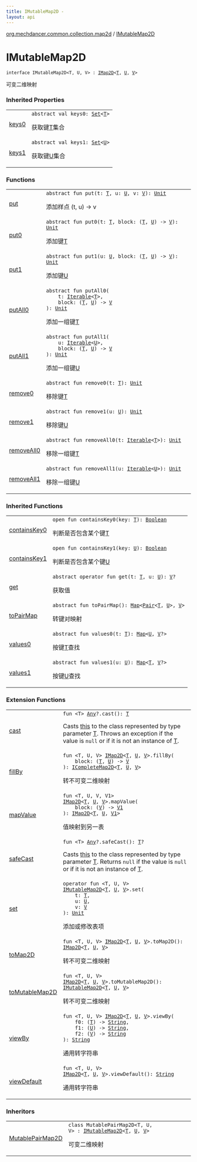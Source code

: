 ```yaml
---
title: IMutableMap2D - 
layout: api
---
```


<div class='api-docs-breadcrumbs'><a href="../index.html">org.mechdancer.common.collection.map2d</a> / <a href="./index.html">IMutableMap2D</a></div>

# IMutableMap2D

<div class="signature"><code><span class="keyword">interface </span><span class="identifier">IMutableMap2D</span><span class="symbol">&lt;</span><span class="identifier">T</span><span class="symbol">, </span><span class="identifier">U</span><span class="symbol">, </span><span class="identifier">V</span><span class="symbol">&gt;</span>&nbsp;<span class="symbol">:</span>&nbsp;<a href="../-i-map2-d/index.html"><span class="identifier">IMap2D</span></a><span class="symbol">&lt;</span><a href="index.html#T"><span class="identifier">T</span></a><span class="symbol">,</span>&nbsp;<a href="index.html#U"><span class="identifier">U</span></a><span class="symbol">,</span>&nbsp;<a href="index.html#V"><span class="identifier">V</span></a><span class="symbol">&gt;</span></code></div>

可变二维映射

### Inherited Properties

<table class="api-docs-table">
<tbody>
<tr>
<td markdown="1">

<a href="../-i-map2-d/keys0.html">keys0</a>


</td>
<td markdown="1">
<div class="signature"><code><span class="keyword">abstract</span> <span class="keyword">val </span><span class="identifier">keys0</span><span class="symbol">: </span><a href="https://kotlinlang.org/api/latest/jvm/stdlib/kotlin.collections/-set/index.html"><span class="identifier">Set</span></a><span class="symbol">&lt;</span><a href="../-i-map2-d/index.html#T"><span class="identifier">T</span></a><span class="symbol">&gt;</span></code></div>

获取键<a href="../-i-map2-d/index.html#T">T</a>集合


</td>
</tr>
<tr>
<td markdown="1">

<a href="../-i-map2-d/keys1.html">keys1</a>


</td>
<td markdown="1">
<div class="signature"><code><span class="keyword">abstract</span> <span class="keyword">val </span><span class="identifier">keys1</span><span class="symbol">: </span><a href="https://kotlinlang.org/api/latest/jvm/stdlib/kotlin.collections/-set/index.html"><span class="identifier">Set</span></a><span class="symbol">&lt;</span><a href="../-i-map2-d/index.html#U"><span class="identifier">U</span></a><span class="symbol">&gt;</span></code></div>

获取键<a href="../-i-map2-d/index.html#U">U</a>集合


</td>
</tr>
</tbody>
</table>

### Functions

<table class="api-docs-table">
<tbody>
<tr>
<td markdown="1">

<a href="put.html">put</a>


</td>
<td markdown="1">
<div class="signature"><code><span class="keyword">abstract</span> <span class="keyword">fun </span><span class="identifier">put</span><span class="symbol">(</span><span class="parameterName" id="org.mechdancer.common.collection.map2d.IMutableMap2D$put(org.mechdancer.common.collection.map2d.IMutableMap2D.T, org.mechdancer.common.collection.map2d.IMutableMap2D.U, org.mechdancer.common.collection.map2d.IMutableMap2D.V)/t">t</span><span class="symbol">:</span>&nbsp;<a href="index.html#T"><span class="identifier">T</span></a><span class="symbol">, </span><span class="parameterName" id="org.mechdancer.common.collection.map2d.IMutableMap2D$put(org.mechdancer.common.collection.map2d.IMutableMap2D.T, org.mechdancer.common.collection.map2d.IMutableMap2D.U, org.mechdancer.common.collection.map2d.IMutableMap2D.V)/u">u</span><span class="symbol">:</span>&nbsp;<a href="index.html#U"><span class="identifier">U</span></a><span class="symbol">, </span><span class="parameterName" id="org.mechdancer.common.collection.map2d.IMutableMap2D$put(org.mechdancer.common.collection.map2d.IMutableMap2D.T, org.mechdancer.common.collection.map2d.IMutableMap2D.U, org.mechdancer.common.collection.map2d.IMutableMap2D.V)/v">v</span><span class="symbol">:</span>&nbsp;<a href="index.html#V"><span class="identifier">V</span></a><span class="symbol">)</span><span class="symbol">: </span><a href="https://kotlinlang.org/api/latest/jvm/stdlib/kotlin/-unit/index.html"><span class="identifier">Unit</span></a></code></div>

添加样点 (t, u) -&gt; v


</td>
</tr>
<tr>
<td markdown="1">

<a href="put0.html">put0</a>


</td>
<td markdown="1">
<div class="signature"><code><span class="keyword">abstract</span> <span class="keyword">fun </span><span class="identifier">put0</span><span class="symbol">(</span><span class="parameterName" id="org.mechdancer.common.collection.map2d.IMutableMap2D$put0(org.mechdancer.common.collection.map2d.IMutableMap2D.T, kotlin.Function2((org.mechdancer.common.collection.map2d.IMutableMap2D.T, org.mechdancer.common.collection.map2d.IMutableMap2D.U, org.mechdancer.common.collection.map2d.IMutableMap2D.V)))/t">t</span><span class="symbol">:</span>&nbsp;<a href="index.html#T"><span class="identifier">T</span></a><span class="symbol">, </span><span class="parameterName" id="org.mechdancer.common.collection.map2d.IMutableMap2D$put0(org.mechdancer.common.collection.map2d.IMutableMap2D.T, kotlin.Function2((org.mechdancer.common.collection.map2d.IMutableMap2D.T, org.mechdancer.common.collection.map2d.IMutableMap2D.U, org.mechdancer.common.collection.map2d.IMutableMap2D.V)))/block">block</span><span class="symbol">:</span>&nbsp;<span class="symbol">(</span><a href="index.html#T"><span class="identifier">T</span></a><span class="symbol">,</span>&nbsp;<a href="index.html#U"><span class="identifier">U</span></a><span class="symbol">)</span>&nbsp;<span class="symbol">-&gt;</span>&nbsp;<a href="index.html#V"><span class="identifier">V</span></a><span class="symbol">)</span><span class="symbol">: </span><a href="https://kotlinlang.org/api/latest/jvm/stdlib/kotlin/-unit/index.html"><span class="identifier">Unit</span></a></code></div>

添加键<a href="index.html#T">T</a>


</td>
</tr>
<tr>
<td markdown="1">

<a href="put1.html">put1</a>


</td>
<td markdown="1">
<div class="signature"><code><span class="keyword">abstract</span> <span class="keyword">fun </span><span class="identifier">put1</span><span class="symbol">(</span><span class="parameterName" id="org.mechdancer.common.collection.map2d.IMutableMap2D$put1(org.mechdancer.common.collection.map2d.IMutableMap2D.U, kotlin.Function2((org.mechdancer.common.collection.map2d.IMutableMap2D.T, org.mechdancer.common.collection.map2d.IMutableMap2D.U, org.mechdancer.common.collection.map2d.IMutableMap2D.V)))/u">u</span><span class="symbol">:</span>&nbsp;<a href="index.html#U"><span class="identifier">U</span></a><span class="symbol">, </span><span class="parameterName" id="org.mechdancer.common.collection.map2d.IMutableMap2D$put1(org.mechdancer.common.collection.map2d.IMutableMap2D.U, kotlin.Function2((org.mechdancer.common.collection.map2d.IMutableMap2D.T, org.mechdancer.common.collection.map2d.IMutableMap2D.U, org.mechdancer.common.collection.map2d.IMutableMap2D.V)))/block">block</span><span class="symbol">:</span>&nbsp;<span class="symbol">(</span><a href="index.html#T"><span class="identifier">T</span></a><span class="symbol">,</span>&nbsp;<a href="index.html#U"><span class="identifier">U</span></a><span class="symbol">)</span>&nbsp;<span class="symbol">-&gt;</span>&nbsp;<a href="index.html#V"><span class="identifier">V</span></a><span class="symbol">)</span><span class="symbol">: </span><a href="https://kotlinlang.org/api/latest/jvm/stdlib/kotlin/-unit/index.html"><span class="identifier">Unit</span></a></code></div>

添加键<a href="index.html#U">U</a>


</td>
</tr>
<tr>
<td markdown="1">

<a href="put-all0.html">putAll0</a>


</td>
<td markdown="1">
<div class="signature"><code><span class="keyword">abstract</span> <span class="keyword">fun </span><span class="identifier">putAll0</span><span class="symbol">(</span><br/>&nbsp;&nbsp;&nbsp;&nbsp;<span class="parameterName" id="org.mechdancer.common.collection.map2d.IMutableMap2D$putAll0(kotlin.collections.Iterable((org.mechdancer.common.collection.map2d.IMutableMap2D.T)), kotlin.Function2((org.mechdancer.common.collection.map2d.IMutableMap2D.T, org.mechdancer.common.collection.map2d.IMutableMap2D.U, org.mechdancer.common.collection.map2d.IMutableMap2D.V)))/t">t</span><span class="symbol">:</span>&nbsp;<a href="https://kotlinlang.org/api/latest/jvm/stdlib/kotlin.collections/-iterable/index.html"><span class="identifier">Iterable</span></a><span class="symbol">&lt;</span><a href="index.html#T"><span class="identifier">T</span></a><span class="symbol">&gt;</span><span class="symbol">, </span><br/>&nbsp;&nbsp;&nbsp;&nbsp;<span class="parameterName" id="org.mechdancer.common.collection.map2d.IMutableMap2D$putAll0(kotlin.collections.Iterable((org.mechdancer.common.collection.map2d.IMutableMap2D.T)), kotlin.Function2((org.mechdancer.common.collection.map2d.IMutableMap2D.T, org.mechdancer.common.collection.map2d.IMutableMap2D.U, org.mechdancer.common.collection.map2d.IMutableMap2D.V)))/block">block</span><span class="symbol">:</span>&nbsp;<span class="symbol">(</span><a href="index.html#T"><span class="identifier">T</span></a><span class="symbol">,</span>&nbsp;<a href="index.html#U"><span class="identifier">U</span></a><span class="symbol">)</span>&nbsp;<span class="symbol">-&gt;</span>&nbsp;<a href="index.html#V"><span class="identifier">V</span></a><br/><span class="symbol">)</span><span class="symbol">: </span><a href="https://kotlinlang.org/api/latest/jvm/stdlib/kotlin/-unit/index.html"><span class="identifier">Unit</span></a></code></div>

添加一组键<a href="index.html#T">T</a>


</td>
</tr>
<tr>
<td markdown="1">

<a href="put-all1.html">putAll1</a>


</td>
<td markdown="1">
<div class="signature"><code><span class="keyword">abstract</span> <span class="keyword">fun </span><span class="identifier">putAll1</span><span class="symbol">(</span><br/>&nbsp;&nbsp;&nbsp;&nbsp;<span class="parameterName" id="org.mechdancer.common.collection.map2d.IMutableMap2D$putAll1(kotlin.collections.Iterable((org.mechdancer.common.collection.map2d.IMutableMap2D.U)), kotlin.Function2((org.mechdancer.common.collection.map2d.IMutableMap2D.T, org.mechdancer.common.collection.map2d.IMutableMap2D.U, org.mechdancer.common.collection.map2d.IMutableMap2D.V)))/u">u</span><span class="symbol">:</span>&nbsp;<a href="https://kotlinlang.org/api/latest/jvm/stdlib/kotlin.collections/-iterable/index.html"><span class="identifier">Iterable</span></a><span class="symbol">&lt;</span><a href="index.html#U"><span class="identifier">U</span></a><span class="symbol">&gt;</span><span class="symbol">, </span><br/>&nbsp;&nbsp;&nbsp;&nbsp;<span class="parameterName" id="org.mechdancer.common.collection.map2d.IMutableMap2D$putAll1(kotlin.collections.Iterable((org.mechdancer.common.collection.map2d.IMutableMap2D.U)), kotlin.Function2((org.mechdancer.common.collection.map2d.IMutableMap2D.T, org.mechdancer.common.collection.map2d.IMutableMap2D.U, org.mechdancer.common.collection.map2d.IMutableMap2D.V)))/block">block</span><span class="symbol">:</span>&nbsp;<span class="symbol">(</span><a href="index.html#T"><span class="identifier">T</span></a><span class="symbol">,</span>&nbsp;<a href="index.html#U"><span class="identifier">U</span></a><span class="symbol">)</span>&nbsp;<span class="symbol">-&gt;</span>&nbsp;<a href="index.html#V"><span class="identifier">V</span></a><br/><span class="symbol">)</span><span class="symbol">: </span><a href="https://kotlinlang.org/api/latest/jvm/stdlib/kotlin/-unit/index.html"><span class="identifier">Unit</span></a></code></div>

添加一组键<a href="index.html#U">U</a>


</td>
</tr>
<tr>
<td markdown="1">

<a href="remove0.html">remove0</a>


</td>
<td markdown="1">
<div class="signature"><code><span class="keyword">abstract</span> <span class="keyword">fun </span><span class="identifier">remove0</span><span class="symbol">(</span><span class="parameterName" id="org.mechdancer.common.collection.map2d.IMutableMap2D$remove0(org.mechdancer.common.collection.map2d.IMutableMap2D.T)/t">t</span><span class="symbol">:</span>&nbsp;<a href="index.html#T"><span class="identifier">T</span></a><span class="symbol">)</span><span class="symbol">: </span><a href="https://kotlinlang.org/api/latest/jvm/stdlib/kotlin/-unit/index.html"><span class="identifier">Unit</span></a></code></div>

移除键<a href="index.html#T">T</a>


</td>
</tr>
<tr>
<td markdown="1">

<a href="remove1.html">remove1</a>


</td>
<td markdown="1">
<div class="signature"><code><span class="keyword">abstract</span> <span class="keyword">fun </span><span class="identifier">remove1</span><span class="symbol">(</span><span class="parameterName" id="org.mechdancer.common.collection.map2d.IMutableMap2D$remove1(org.mechdancer.common.collection.map2d.IMutableMap2D.U)/u">u</span><span class="symbol">:</span>&nbsp;<a href="index.html#U"><span class="identifier">U</span></a><span class="symbol">)</span><span class="symbol">: </span><a href="https://kotlinlang.org/api/latest/jvm/stdlib/kotlin/-unit/index.html"><span class="identifier">Unit</span></a></code></div>

移除键<a href="index.html#U">U</a>


</td>
</tr>
<tr>
<td markdown="1">

<a href="remove-all0.html">removeAll0</a>


</td>
<td markdown="1">
<div class="signature"><code><span class="keyword">abstract</span> <span class="keyword">fun </span><span class="identifier">removeAll0</span><span class="symbol">(</span><span class="parameterName" id="org.mechdancer.common.collection.map2d.IMutableMap2D$removeAll0(kotlin.collections.Iterable((org.mechdancer.common.collection.map2d.IMutableMap2D.T)))/t">t</span><span class="symbol">:</span>&nbsp;<a href="https://kotlinlang.org/api/latest/jvm/stdlib/kotlin.collections/-iterable/index.html"><span class="identifier">Iterable</span></a><span class="symbol">&lt;</span><a href="index.html#T"><span class="identifier">T</span></a><span class="symbol">&gt;</span><span class="symbol">)</span><span class="symbol">: </span><a href="https://kotlinlang.org/api/latest/jvm/stdlib/kotlin/-unit/index.html"><span class="identifier">Unit</span></a></code></div>

移除一组键<a href="index.html#T">T</a>


</td>
</tr>
<tr>
<td markdown="1">

<a href="remove-all1.html">removeAll1</a>


</td>
<td markdown="1">
<div class="signature"><code><span class="keyword">abstract</span> <span class="keyword">fun </span><span class="identifier">removeAll1</span><span class="symbol">(</span><span class="parameterName" id="org.mechdancer.common.collection.map2d.IMutableMap2D$removeAll1(kotlin.collections.Iterable((org.mechdancer.common.collection.map2d.IMutableMap2D.U)))/u">u</span><span class="symbol">:</span>&nbsp;<a href="https://kotlinlang.org/api/latest/jvm/stdlib/kotlin.collections/-iterable/index.html"><span class="identifier">Iterable</span></a><span class="symbol">&lt;</span><a href="index.html#U"><span class="identifier">U</span></a><span class="symbol">&gt;</span><span class="symbol">)</span><span class="symbol">: </span><a href="https://kotlinlang.org/api/latest/jvm/stdlib/kotlin/-unit/index.html"><span class="identifier">Unit</span></a></code></div>

移除一组键<a href="index.html#U">U</a>


</td>
</tr>
</tbody>
</table>

### Inherited Functions

<table class="api-docs-table">
<tbody>
<tr>
<td markdown="1">

<a href="../-i-map2-d/contains-key0.html">containsKey0</a>


</td>
<td markdown="1">
<div class="signature"><code><span class="keyword">open</span> <span class="keyword">fun </span><span class="identifier">containsKey0</span><span class="symbol">(</span><span class="parameterName" id="org.mechdancer.common.collection.map2d.IMap2D$containsKey0(org.mechdancer.common.collection.map2d.IMap2D.T)/key">key</span><span class="symbol">:</span>&nbsp;<a href="../-i-map2-d/index.html#T"><span class="identifier">T</span></a><span class="symbol">)</span><span class="symbol">: </span><a href="https://kotlinlang.org/api/latest/jvm/stdlib/kotlin/-boolean/index.html"><span class="identifier">Boolean</span></a></code></div>

判断是否包含某个键<a href="../-i-map2-d/index.html#T">T</a>


</td>
</tr>
<tr>
<td markdown="1">

<a href="../-i-map2-d/contains-key1.html">containsKey1</a>


</td>
<td markdown="1">
<div class="signature"><code><span class="keyword">open</span> <span class="keyword">fun </span><span class="identifier">containsKey1</span><span class="symbol">(</span><span class="parameterName" id="org.mechdancer.common.collection.map2d.IMap2D$containsKey1(org.mechdancer.common.collection.map2d.IMap2D.U)/key">key</span><span class="symbol">:</span>&nbsp;<a href="../-i-map2-d/index.html#U"><span class="identifier">U</span></a><span class="symbol">)</span><span class="symbol">: </span><a href="https://kotlinlang.org/api/latest/jvm/stdlib/kotlin/-boolean/index.html"><span class="identifier">Boolean</span></a></code></div>

判断是否包含某个键<a href="../-i-map2-d/index.html#U">U</a>


</td>
</tr>
<tr>
<td markdown="1">

<a href="../-i-map2-d/get.html">get</a>


</td>
<td markdown="1">
<div class="signature"><code><span class="keyword">abstract</span> <span class="keyword">operator</span> <span class="keyword">fun </span><span class="identifier">get</span><span class="symbol">(</span><span class="parameterName" id="org.mechdancer.common.collection.map2d.IMap2D$get(org.mechdancer.common.collection.map2d.IMap2D.T, org.mechdancer.common.collection.map2d.IMap2D.U)/t">t</span><span class="symbol">:</span>&nbsp;<a href="../-i-map2-d/index.html#T"><span class="identifier">T</span></a><span class="symbol">, </span><span class="parameterName" id="org.mechdancer.common.collection.map2d.IMap2D$get(org.mechdancer.common.collection.map2d.IMap2D.T, org.mechdancer.common.collection.map2d.IMap2D.U)/u">u</span><span class="symbol">:</span>&nbsp;<a href="../-i-map2-d/index.html#U"><span class="identifier">U</span></a><span class="symbol">)</span><span class="symbol">: </span><a href="../-i-map2-d/index.html#V"><span class="identifier">V</span></a><span class="symbol">?</span></code></div>

获取值


</td>
</tr>
<tr>
<td markdown="1">

<a href="../-i-map2-d/to-pair-map.html">toPairMap</a>


</td>
<td markdown="1">
<div class="signature"><code><span class="keyword">abstract</span> <span class="keyword">fun </span><span class="identifier">toPairMap</span><span class="symbol">(</span><span class="symbol">)</span><span class="symbol">: </span><a href="https://kotlinlang.org/api/latest/jvm/stdlib/kotlin.collections/-map/index.html"><span class="identifier">Map</span></a><span class="symbol">&lt;</span><a href="https://kotlinlang.org/api/latest/jvm/stdlib/kotlin/-pair/index.html"><span class="identifier">Pair</span></a><span class="symbol">&lt;</span><a href="../-i-map2-d/index.html#T"><span class="identifier">T</span></a><span class="symbol">,</span>&nbsp;<a href="../-i-map2-d/index.html#U"><span class="identifier">U</span></a><span class="symbol">&gt;</span><span class="symbol">,</span>&nbsp;<a href="../-i-map2-d/index.html#V"><span class="identifier">V</span></a><span class="symbol">&gt;</span></code></div>

转键对映射


</td>
</tr>
<tr>
<td markdown="1">

<a href="../-i-map2-d/values0.html">values0</a>


</td>
<td markdown="1">
<div class="signature"><code><span class="keyword">abstract</span> <span class="keyword">fun </span><span class="identifier">values0</span><span class="symbol">(</span><span class="parameterName" id="org.mechdancer.common.collection.map2d.IMap2D$values0(org.mechdancer.common.collection.map2d.IMap2D.T)/t">t</span><span class="symbol">:</span>&nbsp;<a href="../-i-map2-d/index.html#T"><span class="identifier">T</span></a><span class="symbol">)</span><span class="symbol">: </span><a href="https://kotlinlang.org/api/latest/jvm/stdlib/kotlin.collections/-map/index.html"><span class="identifier">Map</span></a><span class="symbol">&lt;</span><a href="../-i-map2-d/index.html#U"><span class="identifier">U</span></a><span class="symbol">,</span>&nbsp;<a href="../-i-map2-d/index.html#V"><span class="identifier">V</span></a><span class="symbol">?</span><span class="symbol">&gt;</span></code></div>

按键<a href="../-i-map2-d/index.html#T">T</a>查找


</td>
</tr>
<tr>
<td markdown="1">

<a href="../-i-map2-d/values1.html">values1</a>


</td>
<td markdown="1">
<div class="signature"><code><span class="keyword">abstract</span> <span class="keyword">fun </span><span class="identifier">values1</span><span class="symbol">(</span><span class="parameterName" id="org.mechdancer.common.collection.map2d.IMap2D$values1(org.mechdancer.common.collection.map2d.IMap2D.U)/u">u</span><span class="symbol">:</span>&nbsp;<a href="../-i-map2-d/index.html#U"><span class="identifier">U</span></a><span class="symbol">)</span><span class="symbol">: </span><a href="https://kotlinlang.org/api/latest/jvm/stdlib/kotlin.collections/-map/index.html"><span class="identifier">Map</span></a><span class="symbol">&lt;</span><a href="../-i-map2-d/index.html#T"><span class="identifier">T</span></a><span class="symbol">,</span>&nbsp;<a href="../-i-map2-d/index.html#V"><span class="identifier">V</span></a><span class="symbol">?</span><span class="symbol">&gt;</span></code></div>

按键<a href="../-i-map2-d/index.html#U">U</a>查找


</td>
</tr>
</tbody>
</table>

### Extension Functions

<table class="api-docs-table">
<tbody>
<tr>
<td markdown="1">

<a href="../../org.mechdancer.common.extension/kotlin.-any/cast.html">cast</a>


</td>
<td markdown="1">
<div class="signature"><code><span class="keyword">fun </span><span class="symbol">&lt;</span><span class="identifier">T</span><span class="symbol">&gt;</span> <a href="https://kotlinlang.org/api/latest/jvm/stdlib/kotlin/-any/index.html"><span class="identifier">Any</span></a><span class="symbol">?</span><span class="symbol">.</span><span class="identifier">cast</span><span class="symbol">(</span><span class="symbol">)</span><span class="symbol">: </span><a href="../../org.mechdancer.common.extension/kotlin.-any/cast.html#T"><span class="identifier">T</span></a></code></div>

Casts <a href="../../org.mechdancer.common.extension/kotlin.-any/cast/-this-.html">this</a> to the class represented by type parameter <a href="../../org.mechdancer.common.extension/kotlin.-any/cast.html#T">T</a>.
Throws an exception if the value is <code>null</code> or if it is not an instance of <a href="../../org.mechdancer.common.extension/kotlin.-any/cast.html#T">T</a>.


</td>
</tr>
<tr>
<td markdown="1">

<a href="../fill-by.html">fillBy</a>


</td>
<td markdown="1">
<div class="signature"><code><span class="keyword">fun </span><span class="symbol">&lt;</span><span class="identifier">T</span><span class="symbol">, </span><span class="identifier">U</span><span class="symbol">, </span><span class="identifier">V</span><span class="symbol">&gt;</span> <a href="../-i-map2-d/index.html"><span class="identifier">IMap2D</span></a><span class="symbol">&lt;</span><a href="../fill-by.html#T"><span class="identifier">T</span></a><span class="symbol">,</span>&nbsp;<a href="../fill-by.html#U"><span class="identifier">U</span></a><span class="symbol">,</span>&nbsp;<a href="../fill-by.html#V"><span class="identifier">V</span></a><span class="symbol">&gt;</span><span class="symbol">.</span><span class="identifier">fillBy</span><span class="symbol">(</span><br/>&nbsp;&nbsp;&nbsp;&nbsp;<span class="parameterName" id="org.mechdancer.common.collection.map2d$fillBy(org.mechdancer.common.collection.map2d.IMap2D((org.mechdancer.common.collection.map2d.fillBy.T, org.mechdancer.common.collection.map2d.fillBy.U, org.mechdancer.common.collection.map2d.fillBy.V)), kotlin.Function2((org.mechdancer.common.collection.map2d.fillBy.T, org.mechdancer.common.collection.map2d.fillBy.U, org.mechdancer.common.collection.map2d.fillBy.V)))/block">block</span><span class="symbol">:</span>&nbsp;<span class="symbol">(</span><a href="../fill-by.html#T"><span class="identifier">T</span></a><span class="symbol">,</span>&nbsp;<a href="../fill-by.html#U"><span class="identifier">U</span></a><span class="symbol">)</span>&nbsp;<span class="symbol">-&gt;</span>&nbsp;<a href="../fill-by.html#V"><span class="identifier">V</span></a><br/><span class="symbol">)</span><span class="symbol">: </span><a href="../-i-complete-map2-d/index.html"><span class="identifier">ICompleteMap2D</span></a><span class="symbol">&lt;</span><a href="../fill-by.html#T"><span class="identifier">T</span></a><span class="symbol">,</span>&nbsp;<a href="../fill-by.html#U"><span class="identifier">U</span></a><span class="symbol">,</span>&nbsp;<a href="../fill-by.html#V"><span class="identifier">V</span></a><span class="symbol">&gt;</span></code></div>

转不可变二维映射


</td>
</tr>
<tr>
<td markdown="1">

<a href="../map-value.html">mapValue</a>


</td>
<td markdown="1">
<div class="signature"><code><span class="keyword">fun </span><span class="symbol">&lt;</span><span class="identifier">T</span><span class="symbol">, </span><span class="identifier">U</span><span class="symbol">, </span><span class="identifier">V</span><span class="symbol">, </span><span class="identifier">V1</span><span class="symbol">&gt;</span> <a href="../-i-map2-d/index.html"><span class="identifier">IMap2D</span></a><span class="symbol">&lt;</span><a href="../map-value.html#T"><span class="identifier">T</span></a><span class="symbol">,</span>&nbsp;<a href="../map-value.html#U"><span class="identifier">U</span></a><span class="symbol">,</span>&nbsp;<a href="../map-value.html#V"><span class="identifier">V</span></a><span class="symbol">&gt;</span><span class="symbol">.</span><span class="identifier">mapValue</span><span class="symbol">(</span><br/>&nbsp;&nbsp;&nbsp;&nbsp;<span class="parameterName" id="org.mechdancer.common.collection.map2d$mapValue(org.mechdancer.common.collection.map2d.IMap2D((org.mechdancer.common.collection.map2d.mapValue.T, org.mechdancer.common.collection.map2d.mapValue.U, org.mechdancer.common.collection.map2d.mapValue.V)), kotlin.Function1((org.mechdancer.common.collection.map2d.mapValue.V, org.mechdancer.common.collection.map2d.mapValue.V1)))/block">block</span><span class="symbol">:</span>&nbsp;<span class="symbol">(</span><a href="../map-value.html#V"><span class="identifier">V</span></a><span class="symbol">)</span>&nbsp;<span class="symbol">-&gt;</span>&nbsp;<a href="../map-value.html#V1"><span class="identifier">V1</span></a><br/><span class="symbol">)</span><span class="symbol">: </span><a href="../-i-map2-d/index.html"><span class="identifier">IMap2D</span></a><span class="symbol">&lt;</span><a href="../map-value.html#T"><span class="identifier">T</span></a><span class="symbol">,</span>&nbsp;<a href="../map-value.html#U"><span class="identifier">U</span></a><span class="symbol">,</span>&nbsp;<a href="../map-value.html#V1"><span class="identifier">V1</span></a><span class="symbol">&gt;</span></code></div>

值映射到另一表


</td>
</tr>
<tr>
<td markdown="1">

<a href="../../org.mechdancer.common.extension/kotlin.-any/safe-cast.html">safeCast</a>


</td>
<td markdown="1">
<div class="signature"><code><span class="keyword">fun </span><span class="symbol">&lt;</span><span class="identifier">T</span><span class="symbol">&gt;</span> <a href="https://kotlinlang.org/api/latest/jvm/stdlib/kotlin/-any/index.html"><span class="identifier">Any</span></a><span class="symbol">?</span><span class="symbol">.</span><span class="identifier">safeCast</span><span class="symbol">(</span><span class="symbol">)</span><span class="symbol">: </span><a href="../../org.mechdancer.common.extension/kotlin.-any/safe-cast.html#T"><span class="identifier">T</span></a><span class="symbol">?</span></code></div>

Casts <a href="../../org.mechdancer.common.extension/kotlin.-any/safe-cast/-this-.html">this</a> to the class represented by type parameter <a href="../../org.mechdancer.common.extension/kotlin.-any/safe-cast.html#T">T</a>.
Returns <code>null</code> if the value is <code>null</code> or if it is not an instance of <a href="../../org.mechdancer.common.extension/kotlin.-any/safe-cast.html#T">T</a>.


</td>
</tr>
<tr>
<td markdown="1">

<a href="../set.html">set</a>


</td>
<td markdown="1">
<div class="signature"><code><span class="keyword">operator</span> <span class="keyword">fun </span><span class="symbol">&lt;</span><span class="identifier">T</span><span class="symbol">, </span><span class="identifier">U</span><span class="symbol">, </span><span class="identifier">V</span><span class="symbol">&gt;</span> <a href="./index.html"><span class="identifier">IMutableMap2D</span></a><span class="symbol">&lt;</span><a href="../set.html#T"><span class="identifier">T</span></a><span class="symbol">,</span>&nbsp;<a href="../set.html#U"><span class="identifier">U</span></a><span class="symbol">,</span>&nbsp;<a href="../set.html#V"><span class="identifier">V</span></a><span class="symbol">&gt;</span><span class="symbol">.</span><span class="identifier">set</span><span class="symbol">(</span><br/>&nbsp;&nbsp;&nbsp;&nbsp;<span class="parameterName" id="org.mechdancer.common.collection.map2d$set(org.mechdancer.common.collection.map2d.IMutableMap2D((org.mechdancer.common.collection.map2d.set.T, org.mechdancer.common.collection.map2d.set.U, org.mechdancer.common.collection.map2d.set.V)), org.mechdancer.common.collection.map2d.set.T, org.mechdancer.common.collection.map2d.set.U, org.mechdancer.common.collection.map2d.set.V)/t">t</span><span class="symbol">:</span>&nbsp;<a href="../set.html#T"><span class="identifier">T</span></a><span class="symbol">, </span><br/>&nbsp;&nbsp;&nbsp;&nbsp;<span class="parameterName" id="org.mechdancer.common.collection.map2d$set(org.mechdancer.common.collection.map2d.IMutableMap2D((org.mechdancer.common.collection.map2d.set.T, org.mechdancer.common.collection.map2d.set.U, org.mechdancer.common.collection.map2d.set.V)), org.mechdancer.common.collection.map2d.set.T, org.mechdancer.common.collection.map2d.set.U, org.mechdancer.common.collection.map2d.set.V)/u">u</span><span class="symbol">:</span>&nbsp;<a href="../set.html#U"><span class="identifier">U</span></a><span class="symbol">, </span><br/>&nbsp;&nbsp;&nbsp;&nbsp;<span class="parameterName" id="org.mechdancer.common.collection.map2d$set(org.mechdancer.common.collection.map2d.IMutableMap2D((org.mechdancer.common.collection.map2d.set.T, org.mechdancer.common.collection.map2d.set.U, org.mechdancer.common.collection.map2d.set.V)), org.mechdancer.common.collection.map2d.set.T, org.mechdancer.common.collection.map2d.set.U, org.mechdancer.common.collection.map2d.set.V)/v">v</span><span class="symbol">:</span>&nbsp;<a href="../set.html#V"><span class="identifier">V</span></a><br/><span class="symbol">)</span><span class="symbol">: </span><a href="https://kotlinlang.org/api/latest/jvm/stdlib/kotlin/-unit/index.html"><span class="identifier">Unit</span></a></code></div>

添加或修改表项


</td>
</tr>
<tr>
<td markdown="1">

<a href="../to-map2-d.html">toMap2D</a>


</td>
<td markdown="1">
<div class="signature"><code><span class="keyword">fun </span><span class="symbol">&lt;</span><span class="identifier">T</span><span class="symbol">, </span><span class="identifier">U</span><span class="symbol">, </span><span class="identifier">V</span><span class="symbol">&gt;</span> <a href="../-i-map2-d/index.html"><span class="identifier">IMap2D</span></a><span class="symbol">&lt;</span><a href="../to-map2-d.html#T"><span class="identifier">T</span></a><span class="symbol">,</span>&nbsp;<a href="../to-map2-d.html#U"><span class="identifier">U</span></a><span class="symbol">,</span>&nbsp;<a href="../to-map2-d.html#V"><span class="identifier">V</span></a><span class="symbol">&gt;</span><span class="symbol">.</span><span class="identifier">toMap2D</span><span class="symbol">(</span><span class="symbol">)</span><span class="symbol">: </span><a href="../-i-map2-d/index.html"><span class="identifier">IMap2D</span></a><span class="symbol">&lt;</span><a href="../to-map2-d.html#T"><span class="identifier">T</span></a><span class="symbol">,</span>&nbsp;<a href="../to-map2-d.html#U"><span class="identifier">U</span></a><span class="symbol">,</span>&nbsp;<a href="../to-map2-d.html#V"><span class="identifier">V</span></a><span class="symbol">&gt;</span></code></div>

转不可变二维映射


</td>
</tr>
<tr>
<td markdown="1">

<a href="../to-mutable-map2-d.html">toMutableMap2D</a>


</td>
<td markdown="1">
<div class="signature"><code><span class="keyword">fun </span><span class="symbol">&lt;</span><span class="identifier">T</span><span class="symbol">, </span><span class="identifier">U</span><span class="symbol">, </span><span class="identifier">V</span><span class="symbol">&gt;</span> <a href="../-i-map2-d/index.html"><span class="identifier">IMap2D</span></a><span class="symbol">&lt;</span><a href="../to-mutable-map2-d.html#T"><span class="identifier">T</span></a><span class="symbol">,</span>&nbsp;<a href="../to-mutable-map2-d.html#U"><span class="identifier">U</span></a><span class="symbol">,</span>&nbsp;<a href="../to-mutable-map2-d.html#V"><span class="identifier">V</span></a><span class="symbol">&gt;</span><span class="symbol">.</span><span class="identifier">toMutableMap2D</span><span class="symbol">(</span><span class="symbol">)</span><span class="symbol">: </span><a href="./index.html"><span class="identifier">IMutableMap2D</span></a><span class="symbol">&lt;</span><a href="../to-mutable-map2-d.html#T"><span class="identifier">T</span></a><span class="symbol">,</span>&nbsp;<a href="../to-mutable-map2-d.html#U"><span class="identifier">U</span></a><span class="symbol">,</span>&nbsp;<a href="../to-mutable-map2-d.html#V"><span class="identifier">V</span></a><span class="symbol">&gt;</span></code></div>

转不可变二维映射


</td>
</tr>
<tr>
<td markdown="1">

<a href="../view-by.html">viewBy</a>


</td>
<td markdown="1">
<div class="signature"><code><span class="keyword">fun </span><span class="symbol">&lt;</span><span class="identifier">T</span><span class="symbol">, </span><span class="identifier">U</span><span class="symbol">, </span><span class="identifier">V</span><span class="symbol">&gt;</span> <a href="../-i-map2-d/index.html"><span class="identifier">IMap2D</span></a><span class="symbol">&lt;</span><a href="../view-by.html#T"><span class="identifier">T</span></a><span class="symbol">,</span>&nbsp;<a href="../view-by.html#U"><span class="identifier">U</span></a><span class="symbol">,</span>&nbsp;<a href="../view-by.html#V"><span class="identifier">V</span></a><span class="symbol">&gt;</span><span class="symbol">.</span><span class="identifier">viewBy</span><span class="symbol">(</span><br/>&nbsp;&nbsp;&nbsp;&nbsp;<span class="parameterName" id="org.mechdancer.common.collection.map2d$viewBy(org.mechdancer.common.collection.map2d.IMap2D((org.mechdancer.common.collection.map2d.viewBy.T, org.mechdancer.common.collection.map2d.viewBy.U, org.mechdancer.common.collection.map2d.viewBy.V)), kotlin.Function1((org.mechdancer.common.collection.map2d.viewBy.T, kotlin.String)), kotlin.Function1((org.mechdancer.common.collection.map2d.viewBy.U, kotlin.String)), kotlin.Function1((org.mechdancer.common.collection.map2d.viewBy.V, kotlin.String)))/f0">f0</span><span class="symbol">:</span>&nbsp;<span class="symbol">(</span><a href="../view-by.html#T"><span class="identifier">T</span></a><span class="symbol">)</span>&nbsp;<span class="symbol">-&gt;</span>&nbsp;<a href="https://kotlinlang.org/api/latest/jvm/stdlib/kotlin/-string/index.html"><span class="identifier">String</span></a><span class="symbol">, </span><br/>&nbsp;&nbsp;&nbsp;&nbsp;<span class="parameterName" id="org.mechdancer.common.collection.map2d$viewBy(org.mechdancer.common.collection.map2d.IMap2D((org.mechdancer.common.collection.map2d.viewBy.T, org.mechdancer.common.collection.map2d.viewBy.U, org.mechdancer.common.collection.map2d.viewBy.V)), kotlin.Function1((org.mechdancer.common.collection.map2d.viewBy.T, kotlin.String)), kotlin.Function1((org.mechdancer.common.collection.map2d.viewBy.U, kotlin.String)), kotlin.Function1((org.mechdancer.common.collection.map2d.viewBy.V, kotlin.String)))/f1">f1</span><span class="symbol">:</span>&nbsp;<span class="symbol">(</span><a href="../view-by.html#U"><span class="identifier">U</span></a><span class="symbol">)</span>&nbsp;<span class="symbol">-&gt;</span>&nbsp;<a href="https://kotlinlang.org/api/latest/jvm/stdlib/kotlin/-string/index.html"><span class="identifier">String</span></a><span class="symbol">, </span><br/>&nbsp;&nbsp;&nbsp;&nbsp;<span class="parameterName" id="org.mechdancer.common.collection.map2d$viewBy(org.mechdancer.common.collection.map2d.IMap2D((org.mechdancer.common.collection.map2d.viewBy.T, org.mechdancer.common.collection.map2d.viewBy.U, org.mechdancer.common.collection.map2d.viewBy.V)), kotlin.Function1((org.mechdancer.common.collection.map2d.viewBy.T, kotlin.String)), kotlin.Function1((org.mechdancer.common.collection.map2d.viewBy.U, kotlin.String)), kotlin.Function1((org.mechdancer.common.collection.map2d.viewBy.V, kotlin.String)))/f2">f2</span><span class="symbol">:</span>&nbsp;<span class="symbol">(</span><a href="../view-by.html#V"><span class="identifier">V</span></a><span class="symbol">)</span>&nbsp;<span class="symbol">-&gt;</span>&nbsp;<a href="https://kotlinlang.org/api/latest/jvm/stdlib/kotlin/-string/index.html"><span class="identifier">String</span></a><br/><span class="symbol">)</span><span class="symbol">: </span><a href="https://kotlinlang.org/api/latest/jvm/stdlib/kotlin/-string/index.html"><span class="identifier">String</span></a></code></div>

通用转字符串


</td>
</tr>
<tr>
<td markdown="1">

<a href="../view-default.html">viewDefault</a>


</td>
<td markdown="1">
<div class="signature"><code><span class="keyword">fun </span><span class="symbol">&lt;</span><span class="identifier">T</span><span class="symbol">, </span><span class="identifier">U</span><span class="symbol">, </span><span class="identifier">V</span><span class="symbol">&gt;</span> <a href="../-i-map2-d/index.html"><span class="identifier">IMap2D</span></a><span class="symbol">&lt;</span><a href="../view-default.html#T"><span class="identifier">T</span></a><span class="symbol">,</span>&nbsp;<a href="../view-default.html#U"><span class="identifier">U</span></a><span class="symbol">,</span>&nbsp;<a href="../view-default.html#V"><span class="identifier">V</span></a><span class="symbol">&gt;</span><span class="symbol">.</span><span class="identifier">viewDefault</span><span class="symbol">(</span><span class="symbol">)</span><span class="symbol">: </span><a href="https://kotlinlang.org/api/latest/jvm/stdlib/kotlin/-string/index.html"><span class="identifier">String</span></a></code></div>

通用转字符串


</td>
</tr>
</tbody>
</table>

### Inheritors

<table class="api-docs-table">
<tbody>
<tr>
<td markdown="1">

<a href="../-mutable-pair-map2-d/index.html">MutablePairMap2D</a>


</td>
<td markdown="1">
<div class="signature"><code><span class="keyword">class </span><span class="identifier">MutablePairMap2D</span><span class="symbol">&lt;</span><span class="identifier">T</span><span class="symbol">, </span><span class="identifier">U</span><span class="symbol">, </span><span class="identifier">V</span><span class="symbol">&gt;</span>&nbsp;<span class="symbol">:</span>&nbsp;<a href="./index.html"><span class="identifier">IMutableMap2D</span></a><span class="symbol">&lt;</span><a href="../-mutable-pair-map2-d/index.html#T"><span class="identifier">T</span></a><span class="symbol">,</span>&nbsp;<a href="../-mutable-pair-map2-d/index.html#U"><span class="identifier">U</span></a><span class="symbol">,</span>&nbsp;<a href="../-mutable-pair-map2-d/index.html#V"><span class="identifier">V</span></a><span class="symbol">&gt;</span></code></div>

可变二维映射


</td>
</tr>
</tbody>
</table>
